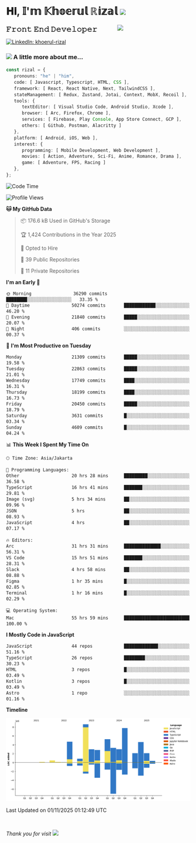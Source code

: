 <h1> 𝐇𝐢, 𝕀'𝕞 𝕂𝕙𝕠𝕖𝕣𝕦𝕝 ℝ𝕚𝕫𝕒𝕝 <img src="https://media.giphy.com/media/mGcNjsfWAjY5AEZNw6/giphy.gif" width="50"></h1>
<img align='right' src="https://media.giphy.com/media/v1.Y2lkPTc5MGI3NjExOWI2ajR2NGJubzBsZHFuaHMwajRrcDNsNXJwOG8yb3F0NjhkNXF4OSZlcD12MV9pbnRlcm5hbF9naWZfYnlfaWQmY3Q9cw/fkZukR450RQ1qnGaq9/giphy.gif" width="200">
<strong style="font-size:20px;">𝙵𝚛𝚘𝚗𝚝 𝙴𝚗𝚍 𝙳𝚎𝚟𝚎𝚕𝚘𝚙𝚎𝚛</strong>
</p></em>

[![LinkedIn: khoerul-rizal](https://img.shields.io/badge/khoerul--rizal-blue?style=flat-square&logo=Linkedin&logoColor=white&link=https://www.linkedin.com/in/khoerul-rizal/)](https://www.linkedin.com/in/khoerul-rizal/)

### <img src="https://media.giphy.com/media/VgCDAzcKvsR6OM0uWg/giphy.gif" width="50"> A little more about me...

```typescript
const rizal = {
   pronouns: "he" | "him",
   code: [ Javascript, Typescript, HTML, CSS ],
   framework: [ React, React Native, Next, TailwindCSS ],
   stateManagement: [ Redux, Zustand, Jotai, Context, MobX, Recoil ],
   tools: {
      textEditor: [ Visual Studio Code, Android Studio, Xcode ],
      browser: [ Arc, Firefox, Chrome ],
      services: [ Firebase, Play Console, App Store Connect, GCP ],
      others: [ Github, Postman, Alacritty ]
   },
   platform: [ Android, iOS, Web ],
   interest: {
      programming: [ Mobile Development, Web Development ],
      movies: [ Action, Adventure, Sci-Fi, Anime, Romance, Drama ],
      game: [ Adventure, FPS, Racing ]
   },
};
```

<!--START_SECTION:waka-->
![Code Time](http://img.shields.io/badge/Code%20Time-4%2C364%20hrs%2025%20mins-blue)

![Profile Views](http://img.shields.io/badge/Profile%20Views-0-blue)

**🐱 My GitHub Data** 

> 📦 176.6 kB Used in GitHub's Storage 
 > 
> 🏆 1,424 Contributions in the Year 2025
 > 
> 💼 Opted to Hire
 > 
> 📜 39 Public Repositories 
 > 
> 🔑 11 Private Repositories 
 > 
**I'm an Early 🐤** 

```text
🌞 Morning                36290 commits       ████████░░░░░░░░░░░░░░░░░   33.35 % 
🌆 Daytime                50274 commits       ████████████░░░░░░░░░░░░░   46.20 % 
🌃 Evening                21840 commits       █████░░░░░░░░░░░░░░░░░░░░   20.07 % 
🌙 Night                  406 commits         ░░░░░░░░░░░░░░░░░░░░░░░░░   00.37 % 
```
📅 **I'm Most Productive on Tuesday** 

```text
Monday                   21309 commits       █████░░░░░░░░░░░░░░░░░░░░   19.58 % 
Tuesday                  22863 commits       █████░░░░░░░░░░░░░░░░░░░░   21.01 % 
Wednesday                17749 commits       ████░░░░░░░░░░░░░░░░░░░░░   16.31 % 
Thursday                 18199 commits       ████░░░░░░░░░░░░░░░░░░░░░   16.73 % 
Friday                   20450 commits       █████░░░░░░░░░░░░░░░░░░░░   18.79 % 
Saturday                 3631 commits        █░░░░░░░░░░░░░░░░░░░░░░░░   03.34 % 
Sunday                   4609 commits        █░░░░░░░░░░░░░░░░░░░░░░░░   04.24 % 
```


📊 **This Week I Spent My Time On** 

```text
🕑︎ Time Zone: Asia/Jakarta

💬 Programming Languages: 
Other                    20 hrs 28 mins      █████████░░░░░░░░░░░░░░░░   36.58 % 
TypeScript               16 hrs 41 mins      ███████░░░░░░░░░░░░░░░░░░   29.81 % 
Image (svg)              5 hrs 34 mins       ██░░░░░░░░░░░░░░░░░░░░░░░   09.96 % 
JSON                     5 hrs               ██░░░░░░░░░░░░░░░░░░░░░░░   08.93 % 
JavaScript               4 hrs               ██░░░░░░░░░░░░░░░░░░░░░░░   07.17 % 

🔥 Editors: 
Arc                      31 hrs 31 mins      ██████████████░░░░░░░░░░░   56.31 % 
VS Code                  15 hrs 51 mins      ███████░░░░░░░░░░░░░░░░░░   28.31 % 
Slack                    4 hrs 58 mins       ██░░░░░░░░░░░░░░░░░░░░░░░   08.88 % 
Figma                    1 hr 35 mins        █░░░░░░░░░░░░░░░░░░░░░░░░   02.85 % 
Terminal                 1 hr 16 mins        █░░░░░░░░░░░░░░░░░░░░░░░░   02.29 % 

💻 Operating System: 
Mac                      55 hrs 59 mins      █████████████████████████   100.00 % 
```

**I Mostly Code in JavaScript** 

```text
JavaScript               44 repos            █████████████░░░░░░░░░░░░   51.16 % 
TypeScript               26 repos            ████████░░░░░░░░░░░░░░░░░   30.23 % 
HTML                     3 repos             █░░░░░░░░░░░░░░░░░░░░░░░░   03.49 % 
Kotlin                   3 repos             █░░░░░░░░░░░░░░░░░░░░░░░░   03.49 % 
Astro                    1 repo              ░░░░░░░░░░░░░░░░░░░░░░░░░   01.16 % 
```



**Timeline**

![Lines of Code chart](https://raw.githubusercontent.com/khoerulrizal/khoerulrizal/main/assets/bar_graph.png)


 Last Updated on 01/11/2025 01:12:49 UTC
<!--END_SECTION:waka-->
</details>
<br/>

<em>Thank you for visit</em> <img src="https://media.giphy.com/media/v1.Y2lkPTc5MGI3NjExcHdvNm1qZWtjaGw0ZjdwM3Z3NnY2dHlueTVuODBta2FiY20wM2YybSZlcD12MV9pbnRlcm5hbF9naWZfYnlfaWQmY3Q9cw/tV25tpdKqdFa9x81k2/giphy.gif" width="40">
